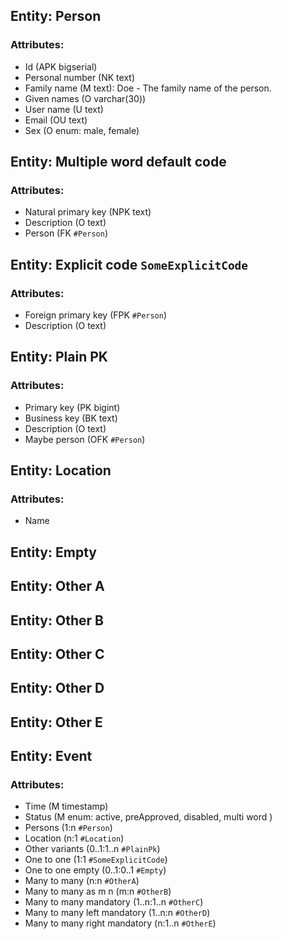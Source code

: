 ## Entity: Person

### Attributes:

- Id (APK bigserial)
- Personal number (NK text)
- Family name (M text): Doe - The family name of the person.
- Given names (O varchar(30))
- User name (U text)
- Email (OU text)
- Sex (O enum: male, female)


## Entity: Multiple word default code

### Attributes:

- Natural primary key (NPK text)
- Description (O text)
- Person (FK `#Person`)


## Entity: Explicit code `SomeExplicitCode`

### Attributes:

- Foreign primary key (FPK `#Person`)
- Description (O text)


## Entity: Plain PK

### Attributes:

- Primary key (PK bigint)
- Business key (BK text)
- Description (O text)
- Maybe person (OFK `#Person`)


## Entity: Location

### Attributes:

- Name


## Entity: Empty

## Entity: Other A

## Entity: Other B

## Entity: Other C

## Entity: Other D

## Entity: Other E


## Entity: Event

### Attributes:

- Time (M timestamp)
- Status (M enum: active, preApproved, disabled,     multi    word )
- Persons (1:n `#Person`)
- Location (n:1 `#Location`)
- Other variants (0..1:1..n `#PlainPk`)
- One to one (1:1 `#SomeExplicitCode`)
- One to one empty (0..1:0..1 `#Empty`)
- Many to many (n:n `#OtherA`)
- Many to many as m n (m:n `#OtherB`)
- Many to many mandatory (1..n:1..n `#OtherC`)
- Many to many left mandatory (1..n:n `#OtherD`)
- Many to many right mandatory (n:1..n `#OtherE`)
